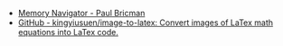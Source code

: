 - [Memory Navigator - Paul Bricman](https://paulbricman.com/thoughtware/memnav)
- [GitHub - kingyiusuen/image-to-latex: Convert images of LaTex math equations into LaTex code.](https://github.com/kingyiusuen/image-to-latex)